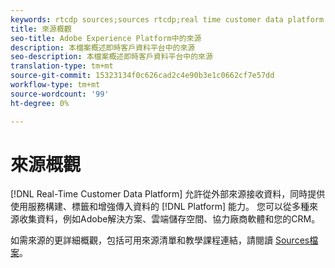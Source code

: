 ```yaml
---
keywords: rtcdp sources;sources rtcdp;real time customer data platform sources
title: 來源概觀
seo-title: Adobe Experience Platform中的來源
description: 本檔案概述即時客戶資料平台中的來源
seo-description: 本檔案概述即時客戶資料平台中的來源
translation-type: tm+mt
source-git-commit: 15323134f0c626cad2c4e90b3e1c0662cf7e57dd
workflow-type: tm+mt
source-wordcount: '99'
ht-degree: 0%

---
```



# 來源概觀

[!DNL Real-Time Customer Data Platform] 允許從外部來源接收資料，同時提供使用服務構建、標籤和增強傳入資料的 [!DNL Platform] 能力。 您可以從多種來源收集資料，例如Adobe解決方案、雲端儲存空間、協力廠商軟體和您的CRM。

如需來源的更詳細概觀，包括可用來源清單和教學課程連結，請閱讀 [Sources檔案](../../sources/home.md)。